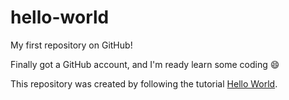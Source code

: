 # hello-world
My first repository on GitHub!

Finally got a GitHub account, and I'm ready learn some coding :smile:

This repository was created by following the tutorial [Hello World](https://guides.github.com/activities/hello-world/).
